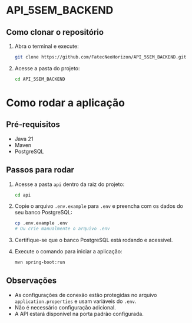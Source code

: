 # API_5SEM_BACKEND

## Como clonar o repositório

1. Abra o terminal e execute:
	```sh
	git clone https://github.com/FatecNeoHorizon/API_5SEM_BACKEND.git
	```

2. Acesse a pasta do projeto:
	```sh
	cd API_5SEM_BACKEND
	```

# Como rodar a aplicação

## Pré-requisitos

- Java 21
- Maven
- PostgreSQL

## Passos para rodar

1. Acesse a pasta `api` dentro da raiz do projeto:
	```sh
	cd api
	```

2. Copie o arquivo `.env.example` para `.env` e preencha com os dados do seu banco PostgreSQL:
	```sh
	cp .env.example .env
	# Ou crie manualmente o arquivo .env
	```

3. Certifique-se que o banco PostgreSQL está rodando e acessível.

4. Execute o comando para iniciar a aplicação:
	```sh
	mvn spring-boot:run
	```

## Observações

- As configurações de conexão estão protegidas no arquivo `application.properties` e usam variáveis do `.env`.
- Não é necessário configuração adicional.
- A API estará disponível na porta padrão configurada.
